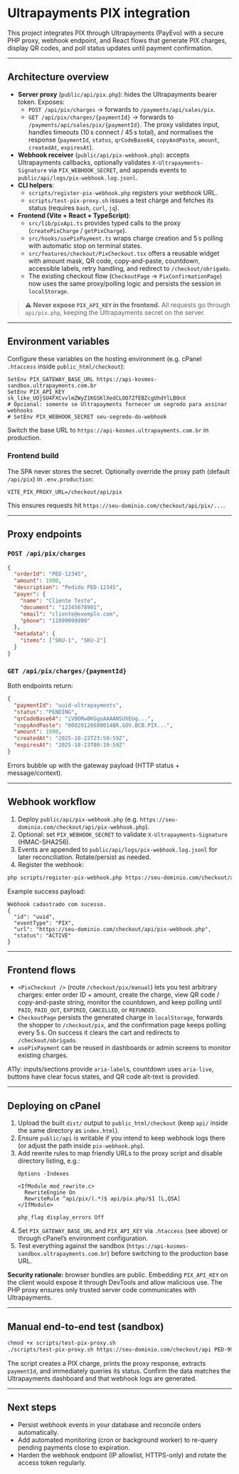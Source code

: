 # Ultrapayments PIX integration

This project integrates PIX through Ultrapayments (PayEvo) with a secure PHP proxy, webhook endpoint, and React flows that generate PIX charges, display QR codes, and poll status updates until payment confirmation.

---

## Architecture overview

- **Server proxy** (`public/api/pix.php`): hides the Ultrapayments bearer token. Exposes:
  - `POST /api/pix/charges` → forwards to `/payments/api/sales/pix`.
  - `GET /api/pix/charges/{paymentId}` → forwards to `/payments/api/sales/pix/{paymentId}`.
  The proxy validates input, handles timeouts (10 s connect / 45 s total), and normalises the response (`paymentId`, `status`, `qrCodeBase64`, `copyAndPaste`, `amount`, `createdAt`, `expiresAt`).
- **Webhook receiver** (`public/api/pix-webhook.php`): accepts Ultrapayments callbacks, optionally validates `X-Ultrapayments-Signature` via `PIX_WEBHOOK_SECRET`, and appends events to `public/api/logs/pix-webhook.log.jsonl`.
- **CLI helpers**:
  - `scripts/register-pix-webhook.php` registers your webhook URL.
  - `scripts/test-pix-proxy.sh` issues a test charge and fetches its status (requires `bash`, `curl`, `jq`).
- **Frontend (Vite + React + TypeScript)**:
  - `src/lib/pixApi.ts` provides typed calls to the proxy (`createPixCharge` / `getPixCharge`).
  - `src/hooks/usePixPayment.ts` wraps charge creation and 5 s polling with automatic stop on terminal states.
  - `src/features/checkout/PixCheckout.tsx` offers a reusable widget with amount mask, QR code, copy-and-paste, countdown, accessible labels, retry handling, and redirect to `/checkout/obrigado`.
  - The existing checkout flow (`CheckoutPage` → `PixConfirmationPage`) now uses the same proxy/polling logic and persists the session in `localStorage`.

> ⚠️ **Never expose `PIX_API_KEY` in the frontend.** All requests go through `api/pix.php`, keeping the Ultrapayments secret on the server.

---

## Environment variables

Configure these variables on the hosting environment (e.g. cPanel `.htaccess` inside `public_html/checkout`):

```
SetEnv PIX_GATEWAY_BASE_URL https://api-kosmos-sandbox.ultrapayments.com.br
SetEnv PIX_API_KEY sk_like_UOjSU4FXCvvlmZWyZ1KGSKlXedCLOO7ZfEBZcgUhdYlLB0nX
# Opcional: somente se Ultrapayments fornecer um segredo para assinar webhooks
# SetEnv PIX_WEBHOOK_SECRET seu-segredo-do-webhook
```

Switch the base URL to `https://api-kosmos.ultrapayments.com.br` in production.

### Frontend build

The SPA never stores the secret. Optionally override the proxy path (default `/api/pix`) in `.env.production`:

```
VITE_PIX_PROXY_URL=/checkout/api/pix
```

This ensures requests hit `https://seu-dominio.com/checkout/api/pix/...`.

---

## Proxy endpoints

### `POST /api/pix/charges`

```json
{
  "orderId": "PED-12345",
  "amount": 1990,
  "description": "Pedido PED-12345",
  "payer": {
    "name": "Cliente Teste",
    "document": "12345678901",
    "email": "cliente@exemplo.com",
    "phone": "11999999999"
  },
  "metadata": {
    "items": ["SKU-1", "SKU-2"]
  }
}
```

### `GET /api/pix/charges/{paymentId}`

Both endpoints return:

```json
{
  "paymentId": "uuid-ultrapayments",
  "status": "PENDING",
  "qrCodeBase64": "iVBORw0KGgoAAAANSUhEUg...",
  "copyAndPaste": "00020126680014BR.GOV.BCB.PIX...",
  "amount": 1990,
  "createdAt": "2025-10-22T23:59:59Z",
  "expiresAt": "2025-10-23T00:19:59Z"
}
```

Errors bubble up with the gateway payload (HTTP status + message/context).

---

## Webhook workflow

1. Deploy `public/api/pix-webhook.php` (e.g. `https://seu-dominio.com/checkout/api/pix-webhook.php`).
2. Optional: set `PIX_WEBHOOK_SECRET` to validate `X-Ultrapayments-Signature` (HMAC-SHA256).
3. Events are appended to `public/api/logs/pix-webhook.log.jsonl` for later reconciliation. Rotate/persist as needed.
4. Register the webhook:

```bash
php scripts/register-pix-webhook.php https://seu-dominio.com/checkout/api/pix-webhook.php
```

Example success payload:

```
Webhook cadastrado com sucesso.
{
  "id": "uuid",
  "eventType": "PIX",
  "url": "https://seu-dominio.com/checkout/api/pix-webhook.php",
  "status": "ACTIVE"
}
```

---

## Frontend flows

- `<PixCheckout />` (route `/checkout/pix/manual`) lets you test arbitrary charges: enter order ID + amount, create the charge, view QR code / copy-and-paste string, monitor the countdown, and keep polling until `PAID`, `PAID_OUT`, `EXPIRED`, `CANCELLED`, or `REFUNDED`.
- `CheckoutPage` persists the generated charge in `localStorage`, forwards the shopper to `/checkout/pix`, and the confirmation page keeps polling every 5 s. On success it clears the cart and redirects to `/checkout/obrigado`.
- `usePixPayment` can be reused in dashboards or admin screens to monitor existing charges.

A11y: inputs/sections provide `aria-label`s, countdown uses `aria-live`, buttons have clear focus states, and QR code alt-text is provided.

---

## Deploying on cPanel

1. Upload the built `dist/` output to `public_html/checkout` (keep `api/` inside the same directory as `index.html`).
2. Ensure `public/api` is writable if you intend to keep webhook logs there (or adjust the path inside `pix-webhook.php`).
3. Add rewrite rules to map friendly URLs to the proxy script and disable directory listing, e.g.:
   ```apacheconf
   Options -Indexes

   <IfModule mod_rewrite.c>
     RewriteEngine On
     RewriteRule ^api/pix/(.*)$ api/pix.php/$1 [L,QSA]
   </IfModule>

   php_flag display_errors Off
   ```
4. Set `PIX_GATEWAY_BASE_URL` and `PIX_API_KEY` via `.htaccess` (see above) or through cPanel’s environment configuration.
5. Test everything against the sandbox (`https://api-kosmos-sandbox.ultrapayments.com.br`) before switching to the production base URL.

**Security rationale:** browser bundles are public. Embedding `PIX_API_KEY` on the client would expose it through DevTools and allow malicious use. The PHP proxy ensures only trusted server code communicates with Ultrapayments.

---

## Manual end-to-end test (sandbox)

```bash
chmod +x scripts/test-pix-proxy.sh
./scripts/test-pix-proxy.sh https://seu-dominio.com/checkout/api PED-999
```

The script creates a PIX charge, prints the proxy response, extracts `paymentId`, and immediately queries its status. Confirm the data matches the Ultrapayments dashboard and that webhook logs are generated.

---

## Next steps

- Persist webhook events in your database and reconcile orders automatically.
- Add automated monitoring (cron or background worker) to re-query pending payments close to expiration.
- Harden the webhook endpoint (IP allowlist, HTTPS-only) and rotate the access token regularly.
